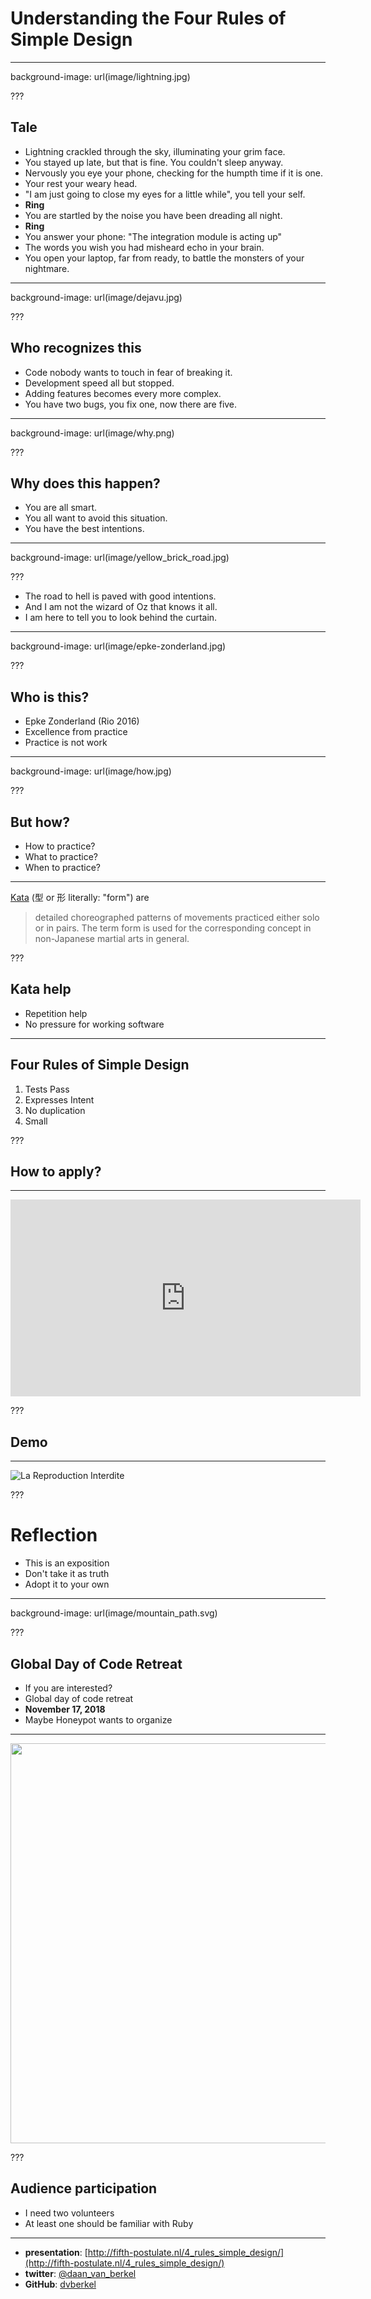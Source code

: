 # Understanding the Four Rules of Simple Design

---

background-image: url(image/lightning.jpg)

???

## Tale

* Lightning crackled through the sky, illuminating your grim face.
* You stayed up late, but that is fine. You couldn't sleep anyway.
* Nervously you eye your phone, checking for the humpth time if it is one.
* Your rest your weary head.
* "I am just going to close my eyes for a little while", you tell your self.
* **Ring**
* You are startled by the noise you have been dreading all night.
* **Ring**
* You answer your phone: "The integration module is acting up"
* The words you wish you had misheard echo in your brain.
* You open your laptop, far from ready, to battle the monsters of your nightmare.

---

background-image: url(image/dejavu.jpg)

???

## Who recognizes this

* Code nobody wants to touch in fear of breaking it.
* Development speed all but stopped.
* Adding features becomes every more complex.
* You have two bugs, you fix one, now there are five.

---

background-image: url(image/why.png)

???

## Why does this happen?

* You are all smart.
* You all want to avoid this situation.
* You have the best intentions.

---

background-image: url(image/yellow_brick_road.jpg)

???

* The road to hell is paved with good intentions.
* And I am not the wizard of Oz that knows it all.
* I am here to tell you to look behind the curtain.

---

background-image: url(image/epke-zonderland.jpg)

???

## Who is this?

* Epke Zonderland (Rio 2016)
* Excellence from practice 
* Practice is not work

---

background-image: url(image/how.jpg)

???

## But how?

* How to practice?
* What to practice?
* When to practice?

---

[Kata](https://en.wikipedia.org/wiki/Kata) (型 or 形 literally: "form") are

> detailed choreographed patterns of movements practiced either solo or in
> pairs. The term form is used for the corresponding concept in non-Japanese
> martial arts in general.

???

## Kata help

* Repetition help
* No pressure for working software

---

## Four Rules of Simple Design

1. Tests Pass
2. Expresses Intent
3. No duplication
4. Small

???

## How to apply?

---

<iframe width="560" height="315" src="https://www.youtube.com/embed/--amYQPhCSE?rel=0" frameborder="0" allow="autoplay; encrypted-media" allowfullscreen></iframe>

???

## Demo

---

![La Reproduction Interdite](image/magritte.jpg)

???

# Reflection

* This is an exposition
* Don't take it as truth
* Adopt it to your own

---

background-image: url(image/mountain_path.svg)

???

## Global Day of Code Retreat

* If you are interested?
* Global day of code retreat
* **November 17, 2018**
* Maybe Honeypot wants to organize

---

<img src="image/We_Can_Do_It!.jpg" height="640px">

???

## Audience participation

* I need two volunteers
* At least one should be familiar with Ruby

---

* **presentation**: [http://fifth-postulate.nl/4_rules_simple_design/](http://fifth-postulate.nl/4_rules_simple_design/)
* **twitter**: [@daan_van_berkel](https://twitter.com/daan_van_berkel)
* **GitHub**: [dvberkel](https://github.com/dvberkel)
